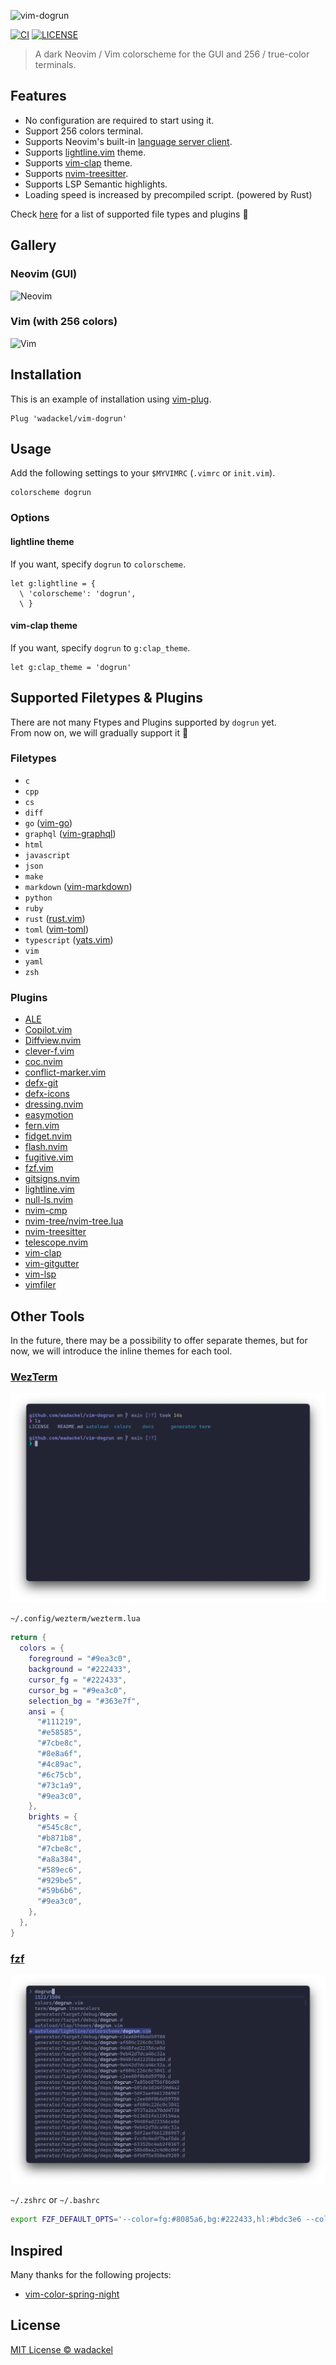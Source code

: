 ![vim-dogrun](./docs/images/repo-banner.png)

[![CI](https://img.shields.io/github/actions/workflow/status/wadackel/vim-dogrun/ci.yml?branch=main&style=flat-square)](https://github.com/wadackel/vim-dogrun/actions)
[![LICENSE](https://img.shields.io/github/license/wadackel/vim-dogrun?style=flat-square)](./LICENSE)

> A dark Neovim / Vim colorscheme for the GUI and 256 / true-color terminals.

## Features

- No configuration are required to start using it.
- Support 256 colors terminal.
- Supports Neovim's built-in [language server client](https://neovim.io/doc/user/lsp.html).
- Supports [lightline.vim](https://github.com/itchyny/lightline.vim) theme.
- Supports [vim-clap](https://github.com/liuchengxu/vim-clap) theme.
- Supports [nvim-treesitter](https://github.com/nvim-treesitter/nvim-treesitter).
- Supports LSP Semantic highlights.
- Loading speed is increased by precompiled script. (powered by Rust)

Check [here](#supported-filetypes--plugins) for a list of supported file types and plugins :muscle:

## Gallery

### Neovim (GUI)

![Neovim](./docs/images/neovim.png)

### Vim (with 256 colors)

![Vim](./docs/images/vim.png)

## Installation

This is an example of installation using [vim-plug](https://github.com/junegunn/vim-plug).

```vim
Plug 'wadackel/vim-dogrun'
```

## Usage

Add the following settings to your `$MYVIMRC` (`.vimrc` or `init.vim`).

```vim
colorscheme dogrun
```

### Options

#### lightline theme

If you want, specify `dogrun` to `colorscheme`.

```vim
let g:lightline = {
  \ 'colorscheme': 'dogrun',
  \ }
```

#### vim-clap theme

If you want, specify `dogrun` to `g:clap_theme`.

```vim
let g:clap_theme = 'dogrun'
```

## Supported Filetypes & Plugins

There are not many Ftypes and Plugins supported by `dogrun` yet.  
From now on, we will gradually support it :dog:

### Filetypes

- `c`
- `cpp`
- `cs`
- `diff`
- `go` ([vim-go](https://github.com/fatih/vim-go))
- `graphql` ([vim-graphql](https://github.com/jparise/vim-graphql))
- `html`
- `javascript`
- `json`
- `make`
- `markdown` ([vim-markdown](https://github.com/tpope/vim-markdown))
- `python`
- `ruby`
- `rust` ([rust.vim](https://github.com/rust-lang/rust.vim))
- `toml` ([vim-toml](https://github.com/cespare/vim-toml))
- `typescript` ([yats.vim](https://github.com/HerringtonDarkholme/yats.vim))
- `vim`
- `yaml`
- `zsh`

### Plugins

- [ALE](https://github.com/dense-analysis/ale)
- [Copilot.vim](https://github.com/github/copilot.vim)
- [Diffview.nvim](https://github.com/sindrets/diffview.nvim)
- [clever-f.vim](https://github.com/rhysd/clever-f.vim)
- [coc.nvim](https://github.com/neoclide/coc.nvim)
- [conflict-marker.vim](https://github.com/rhysd/conflict-marker.vim)
- [defx-git](https://github.com/kristijanhusak/defx-git)
- [defx-icons](https://github.com/kristijanhusak/defx-icons)
- [dressing.nvim](https://github.com/stevearc/dressing.nvim)
- [easymotion](https://github.com/easymotion/vim-easymotion)
- [fern.vim](https://github.com/lambdalisue/fern.vim)
- [fidget.nvim](https://github.com/j-hui/fidget.nvim)
- [flash.nvim](https://github.com/folke/flash.nvim)
- [fugitive.vim](https://github.com/tpope/vim-fugitive)
- [fzf.vim](https://github.com/junegunn/fzf.vim)
- [gitsigns.nvim](https://github.com/lewis6991/gitsigns.nvim)
- [lightline.vim](https://github.com/itchyny/lightline.vim)
- [null-ls.nvim](https://github.com/jose-elias-alvarez/null-ls.nvim)
- [nvim-cmp](https://github.com/hrsh7th/nvim-cmp)
- [nvim-tree/nvim-tree.lua](https://github.com/nvim-tree/nvim-tree.lua)
- [nvim-treesitter](https://github.com/nvim-treesitter/nvim-treesitter)
- [telescope.nvim](https://github.com/nvim-telescope/telescope.nvim)
- [vim-clap](https://github.com/liuchengxu/vim-clap)
- [vim-gitgutter](https://github.com/airblade/vim-gitgutter)
- [vim-lsp](https://github.com/prabirshrestha/vim-lsp)
- [vimfiler](https://github.com/Shougo/vimfiler.vim)

## Other Tools

In the future, there may be a possibility to offer separate themes, but for now, we will introduce the inline themes for each tool.

### [WezTerm](https://github.com/wez/wezterm)

![WezTerm](./docs/images/wezterm.png)

`~/.config/wezterm/wezterm.lua`

```lua
return {
  colors = {
    foreground = "#9ea3c0",
    background = "#222433",
    cursor_fg = "#222433",
    cursor_bg = "#9ea3c0",
    selection_bg = "#363e7f",
    ansi = {
      "#111219",
      "#e58585",
      "#7cbe8c",
      "#8e8a6f",
      "#4c89ac",
      "#6c75cb",
      "#73c1a9",
      "#9ea3c0",
    },
    brights = {
      "#545c8c",
      "#b871b8",
      "#7cbe8c",
      "#a8a384",
      "#589ec6",
      "#929be5",
      "#59b6b6",
      "#9ea3c0",
    },
  },
}
```

### [fzf](https://github.com/junegunn/fzf)

![fzf](./docs/images/fzf.png)

`~/.zshrc` or `~/.bashrc`

```bash
export FZF_DEFAULT_OPTS='--color=fg:#8085a6,bg:#222433,hl:#bdc3e6 --color=fg+:#8085a6,bg+:#363e7f,hl+:#bdc3e6 --color=info:#929be5,prompt:#545c8c,pointer:#ff79c6 --color=marker:#b871b8,spinner:#73c1a9,header:#545c8c,border:#545c8c,gutter:-1'
```

## Inspired

Many thanks for the following projects:

- [vim-color-spring-night](https://github.com/rhysd/vim-color-spring-night)

## License

[MIT License © wadackel](./LICENSE)
